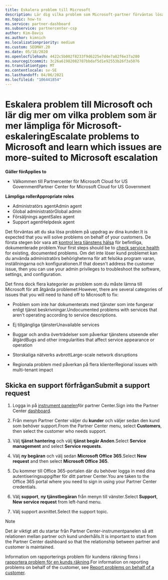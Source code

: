```yaml
---
title: Eskalera problem till Microsoft
description: Lär dig vilka problem som Microsoft-partner förväntas lösa för sina kunder och vilka problem de kan behöva eskalera till Microsoft.
ms.topic: how-to
ms.service: partner-dashboard
ms.subservice: partnercenter-csp
author: Kim-Davis
ms.author: kimnich
ms.localizationpriority: medium
ms.custom: SEOMAY.20
ms.date: 05/18/2020
ms.openlocfilehash: 4422c5b002f8233f9d6225e7d4e7a82f6e37a280
ms.sourcegitcommit: 3c26a61982082787bbdaf5d1e92553b26f3a5076
ms.translationtype: MT
ms.contentlocale: sv-SE
ms.lasthandoff: 04/06/2021
ms.locfileid: "106441854"
---
```

# <a name="escalate-problems-to-microsoft-and-learn-which-issues-are-more-suited-to-microsoft-escalation"></a><span data-ttu-id="9be33-103">Eskalera problem till Microsoft och lär dig mer om vilka problem som är mer lämpliga för Microsoft-eskalering</span><span class="sxs-lookup"><span data-stu-id="9be33-103">Escalate problems to Microsoft and learn which issues are more-suited to Microsoft escalation</span></span>  

<span data-ttu-id="9be33-104">**Gäller för**</span><span class="sxs-lookup"><span data-stu-id="9be33-104">**Applies to**</span></span>

- <span data-ttu-id="9be33-105">Välkommen till Partnercenter för Microsoft Cloud for US Government</span><span class="sxs-lookup"><span data-stu-id="9be33-105">Partner Center for Microsoft Cloud for US Government</span></span>

<span data-ttu-id="9be33-106">**Lämpliga roller**</span><span class="sxs-lookup"><span data-stu-id="9be33-106">**Appropriate roles**</span></span>

- <span data-ttu-id="9be33-107">Administratörs agent</span><span class="sxs-lookup"><span data-stu-id="9be33-107">Admin agent</span></span>
- <span data-ttu-id="9be33-108">Global administratör</span><span class="sxs-lookup"><span data-stu-id="9be33-108">Global admin</span></span>
- <span data-ttu-id="9be33-109">Försäljnings agent</span><span class="sxs-lookup"><span data-stu-id="9be33-109">Sales agent</span></span>
- <span data-ttu-id="9be33-110">Support agent</span><span class="sxs-lookup"><span data-stu-id="9be33-110">Helpdesk agent</span></span>

<span data-ttu-id="9be33-111">Det förväntas att du ska lösa problem på uppdrag av dina kunder.</span><span class="sxs-lookup"><span data-stu-id="9be33-111">It is expected that you will solve problems on behalf of your customers.</span></span> <span data-ttu-id="9be33-112">De första stegen bör vara att [kontrol lera tjänstens hälsa](check-service-health.md) för befintliga, dokumenterade problem.</span><span class="sxs-lookup"><span data-stu-id="9be33-112">Your first steps should be to [check service health](check-service-health.md) for existing, documented problems.</span></span> <span data-ttu-id="9be33-113">Om det inte löser kund problemet kan du använda administratörs behörigheterna för att felsöka program varan, inställningarna och konfigurationen.</span><span class="sxs-lookup"><span data-stu-id="9be33-113">If that doesn't address the customer issue, then you can use your admin privileges to troubleshoot the software, settings, and configuration.</span></span>

<span data-ttu-id="9be33-114">Det finns dock flera kategorier av problem som du måste lämna till Microsoft för att åtgärda problemet:</span><span class="sxs-lookup"><span data-stu-id="9be33-114">However, there are several categories of issues that you will need to hand off to Microsoft to fix:</span></span>

- <span data-ttu-id="9be33-115">Problem som inte har dokumenterats med tjänster som inte fungerar enligt tjänst beskrivningar.</span><span class="sxs-lookup"><span data-stu-id="9be33-115">Undocumented problems with services that aren't operating according to service descriptions.</span></span>

- <span data-ttu-id="9be33-116">Ej tillgängliga tjänster</span><span class="sxs-lookup"><span data-stu-id="9be33-116">Unavailable services</span></span>

- <span data-ttu-id="9be33-117">Buggar och andra överträdelser som påverkar tjänstens utseende eller åtgärd</span><span class="sxs-lookup"><span data-stu-id="9be33-117">Bugs and other irregularities that affect service appearance or operation</span></span>

- <span data-ttu-id="9be33-118">Storskaliga nätverks avbrott</span><span class="sxs-lookup"><span data-stu-id="9be33-118">Large-scale network disruptions</span></span>

- <span data-ttu-id="9be33-119">Regionala problem med påverkan på flera klienter</span><span class="sxs-lookup"><span data-stu-id="9be33-119">Regional issues with multi-tenant impact</span></span>

## <a name="submit-a-support-request"></a><span data-ttu-id="9be33-120">Skicka en support förfrågan</span><span class="sxs-lookup"><span data-stu-id="9be33-120">Submit a support request</span></span>

1. <span data-ttu-id="9be33-121">Logga in på [instrument panelen](https://partner.microsoft.com/dashboard)för partner Center.</span><span class="sxs-lookup"><span data-stu-id="9be33-121">Sign into the Partner Center [dashboard](https://partner.microsoft.com/dashboard).</span></span>

2. <span data-ttu-id="9be33-122">Från menyn Partner Center väljer du **kunder** och väljer sedan den kund som behöver support.</span><span class="sxs-lookup"><span data-stu-id="9be33-122">From the Partner Center menu, select **Customers**, then select the customer who needs support.</span></span>

3. <span data-ttu-id="9be33-123">Välj **tjänst hantering** och välj **tjänst begär Anden**.</span><span class="sxs-lookup"><span data-stu-id="9be33-123">Select **Service management** and select **Service requests**.</span></span>

4. <span data-ttu-id="9be33-124">Välj **ny begäran** och välj sedan **Microsoft Office 365**.</span><span class="sxs-lookup"><span data-stu-id="9be33-124">Select **New request** and then select **Microsoft Office 365**.</span></span>

5. <span data-ttu-id="9be33-125">Du kommer till Office 365-portalen där du behöver logga in med dina autentiseringsuppgifter för ditt partner Center.</span><span class="sxs-lookup"><span data-stu-id="9be33-125">You are taken to the Office 365 portal where you need to sign in using your Partner Center credentials.</span></span>

6. <span data-ttu-id="9be33-126">Välj **support**, **ny tjänstbegäran** från menyn till vänster.</span><span class="sxs-lookup"><span data-stu-id="9be33-126">Select **Support**, **New service request** from left-hand menu.</span></span>

7. <span data-ttu-id="9be33-127">Välj support avsnittet.</span><span class="sxs-lookup"><span data-stu-id="9be33-127">Select the support topic.</span></span>

>[!NOTE]
><span data-ttu-id="9be33-128">Det är viktigt att du startar från Partner Center-instrumentpanelen så att relationen mellan partner och kund underhålls.</span><span class="sxs-lookup"><span data-stu-id="9be33-128">It is important to start from the Partner Center dashboard so that the relationship between partner and customer is maintained.</span></span> 

<span data-ttu-id="9be33-129">Information om rapporterings problem för kundens räkning finns i [rapportera problem för en kunds räkning](report-problems-on-behalf-of-a-customer.md).</span><span class="sxs-lookup"><span data-stu-id="9be33-129">For information on reporting problems on behalf of the customer, see [Report problems on behalf of a customer](report-problems-on-behalf-of-a-customer.md).</span></span>

